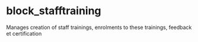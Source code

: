 # block_stafftraining
Manages creation of staff trainings, enrolments to these trainings, feedback et certification
